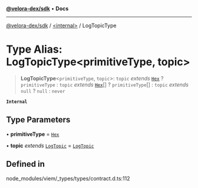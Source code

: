 [**@velora-dex/sdk**](../../README.md) • **Docs**

***

[@velora-dex/sdk](../../globals.md) / [\<internal\>](../README.md) / LogTopicType

# Type Alias: LogTopicType\<primitiveType, topic\>

> **LogTopicType**\<`primitiveType`, `topic`\>: `topic` *extends* [`Hex`](Hex.md) ? `primitiveType` : `topic` *extends* [`Hex`](Hex.md)[] ? `primitiveType`[] : `topic` *extends* `null` ? `null` : `never`

**`Internal`**

## Type Parameters

• **primitiveType** = [`Hex`](Hex.md)

• **topic** *extends* [`LogTopic`](LogTopic.md) = [`LogTopic`](LogTopic.md)

## Defined in

node\_modules/viem/\_types/types/contract.d.ts:112
